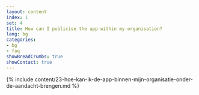 ```yaml
---
layout: content
index: 1
set: 4
title: How can I publicise the app within my organisation?
lang: bg
categories:
- bg
- faq
showBreadCrumbs: true
showContact: true
---
```

{% include content/23-hoe-kan-ik-de-app-binnen-mijn-organisatie-onder-de-aandacht-brengen.md %}

